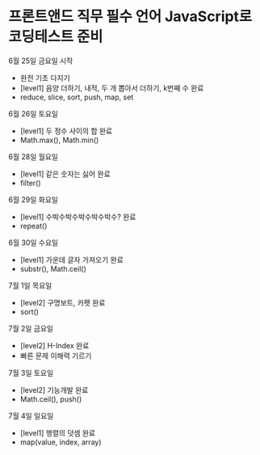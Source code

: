 # 프론트앤드 직무 필수 언어 JavaScript로 코딩테스트 준비

6월 25일 금요일 시작
- 완전 기초 다지기
- [level1] 음양 더하기, 내적, 두 개 뽑아서 더하기, k번째 수 완료
- reduce, slice, sort, push, map, set 

6월 26일 토요일
- [level1] 두 정수 사이의 합 완료
- Math.max(), Math.min()

6월 28일 월요일
- [level1] 같은 숫자는 싫어 완료
- filter()

6월 29일 화요일
- [level1] 수박수박수박수박수박수? 완료
- repeat()

6월 30일 수요일
- [level1] 가운데 글자 가져오기 완료
- substr(), Math.ceil()

7월 1일 목요일
- [level2] 구명보트, 카펫 완료
- sort()

7월 2일 금요일
- [level2] H-Index 완료
- 빠른 문제 이해력 기르기

7월 3일 토요일
- [level2] 기능개발 완료
- Math.ceil(), push()

7월 4일 일요일
- [level1] 행렬의 덧셈 완료
- map(value, index, array)
